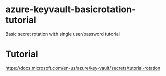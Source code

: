 # azure-keyvault-basicrotation-tutorial
Basic secret rotation with single user/password tutorial 

# Tutorial
https://docs.microsoft.com/en-us/azure/key-vault/secrets/tutorial-rotation
